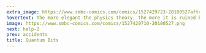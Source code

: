 ```yaml
---
extra_image: https://www.smbc-comics.com/comics/1527429723-20180527after.png
hovertext: The more elegant the physics theory, the more it is ruined by butts.
image: https://www.smbc-comics.com/comics/1527429710-20180527.png
next: help-2
prev: accidents
title: Quantum Bits
---
```

